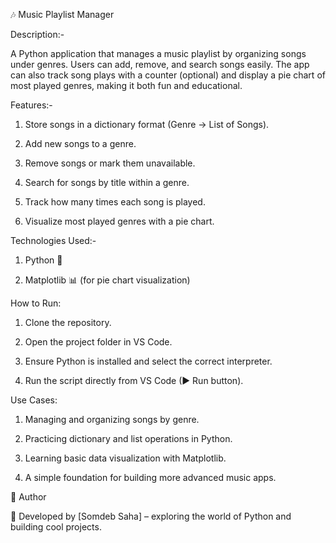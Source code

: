 🎶 Music Playlist Manager

Description:-

A Python application that manages a music playlist by organizing songs under genres. Users can add, remove, and search songs easily. The app can also track song plays with a counter (optional) and display a pie chart of most played genres, making it both fun and educational.

Features:-

1. Store songs in a dictionary format (Genre → List of Songs).

2. Add new songs to a genre.

3. Remove songs or mark them unavailable.

4. Search for songs by title within a genre.

5. Track how many times each song is played.

6. Visualize most played genres with a pie chart.

Technologies Used:-

1. Python 🐍

2. Matplotlib 📊 (for pie chart visualization)

How to Run:

1. Clone the repository.

2. Open the project folder in VS Code.

3. Ensure Python is installed and select the correct interpreter.

4. Run the script directly from VS Code (▶ Run button).

Use Cases:

1. Managing and organizing songs by genre.

2. Practicing dictionary and list operations in Python.

3. Learning basic data visualization with Matplotlib.

4. A simple foundation for building more advanced music apps.

📌 Author

👤 Developed by [Somdeb Saha] – exploring the world of Python and building cool projects.
